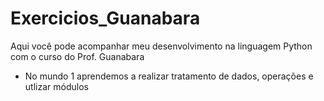 # Exercicios_Guanabara

Aqui você pode acompanhar meu desenvolvimento na linguagem Python com o curso do Prof. Guanabara

- No mundo 1 aprendemos a realizar tratamento de dados, operações e utlizar módulos


